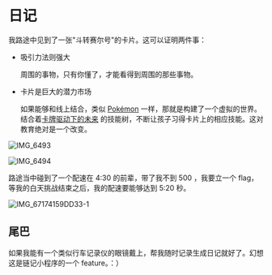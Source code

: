 # 日记

我路途中见到了一张"斗转赛尔号"的卡片。这可以证明两件事：

- 吸引力法则强大

  周围的事物，只有你懂了，才能看得到周围的那些事物。

- 卡片是巨大的潜力市场

  如果能够和线上结合，类似 [Pokémon](https://www.pokemon.com/us/) 一样，那就是构建了一个虚拟的世界。结合着[卡牌驱动下的未来](../opinions/卡牌驱动下的未来.md) 的技能树，不断让孩子习得卡片上的相应技能。这对教育绝对是一个改变。

![IMG_6493](https://tva1.sinaimg.cn/large/008eGmZEly1gn5f5cn44vj30oh17itf9.jpg)

![IMG_6494](https://tva1.sinaimg.cn/large/008eGmZEly1gn5f5hfdsgj30u01hcwvq.jpg)

路途当中碰到了一个配速在 4:30 的前辈，带了我不到 500 ，我要立一个 flag，等我的白天挑战结束之后，我的配速要能够达到 5:20 秒。



![IMG_67174159DD33-1](https://tva1.sinaimg.cn/large/008eGmZEly1gn5f8tvo1xj30n01dsnj3.jpg)

## 尾巴

如果我能有一个类似行车记录仪的眼镜戴上，帮我随时记录生成日记就好了。幻想这是链记小程序的一个 feature。：）

